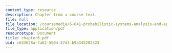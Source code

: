 ```yaml
---
content_type: resource
description: Chapter from a course text.
file: null
file_location: /coursemedia/6-041-probabilistic-systems-analysis-and-applied-probability-spring-2006/c633628a7a62560447d3b9a345282323_chapter6.pdf
file_type: application/pdf
resourcetype: Document
title: chapter6.pdf
uid: c633628a-7a62-5604-47d3-b9a345282323
---
```

